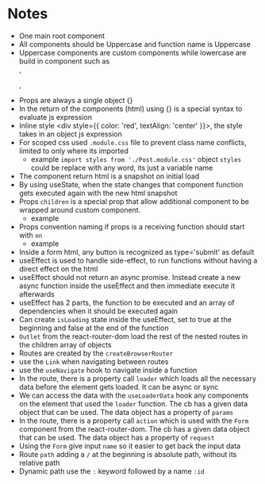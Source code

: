 # Notes
- One main root component
- All components should be Uppercase and function name is Uppercase
- Uppercase components are custom components while lowercase are build in component such as <div>,<p>,<section>
- Props are always a single object {} 
- In the return of the components (html) using {} is a special syntax to evaluate js expression 
- Inline style <div style={{ color: 'red', textAlign: 'center' }}>, the style takes in an object js expression 
- For scoped css used `.module.css` file to prevent class name conflicts, limited to only where its imported 
  - example `import styles from './Post.module.css'` object `styles` could be replace with any word, its just a variable name
- The component return html is a snapshot on initial load
- By using useState, when the state changes that component function gets executed again with the new html snapshot
- Props `children` is a special prop that allow additional component to be wrapped around custom component. 
  - example <Modal> <NewPost/> </Modal>
- Props convention naming if props is a receiving function should start with `on` 
  - example <MainHeader onCreate={fn}, onPost={fn} />
- Inside a form html, any button is recognized as type='submit' as default 
- useEffect is used to handle side-effect, to run functions without having a direct effect on the html
- useEffect should not return an async promise. Instead create a new async function inside the useEffect and then immediate execute it afterwards
- useEffect has 2 parts, the function to be executed and an array of dependencies when it should be executed again 
- Can create `isLoading` state inside the useEffect, set to true at the beginning and false at the end of the function
- `Outlet` from the react-router-dom load the rest of the nested routes in the children array of objects 
- Routes are created by the `createBrowserRouter`
- use the `Link` when navigating between routes
- use the `useNavigate` hook to navigate inside a function
- In the route, there is a property call `loader` which loads all the necessary data before the element gets loaded. It can be async or sync 
- We can access the data with the `useLoaderData` hook any components on the element that used the `loader` function. The cb has a given data object that can be used. The data object has a property of `params`
- In the route, there is a property call `action` which is used with the `Form` component from the react-router-dom. The cb has a given data object that can be used. The data object has a property of `request`
- Using the `Form` give input `name` so it easier to get back the input data 
- Route `path` adding a `/` at the beginning is absolute path, without its relative path
- Dynamic path use the `:` keyword followed by a name `:id`